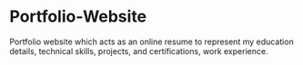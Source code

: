 # Portfolio-Website
Portfolio website which acts as an online resume to represent my education details, technical skills, projects, and certifications, work experience.
